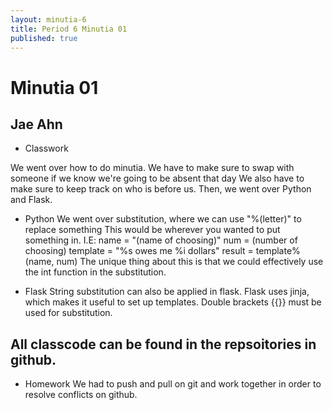 ```yaml
---
layout: minutia-6
title: Period 6 Minutia 01
published: true
---
```


# Minutia 01 
## Jae Ahn

* Classwork

We went over how to do minutia. We have to make sure to swap with someone if we know we're going to be absent that day
We also have to make sure to keep track on who is before us. 
Then, we went over Python and Flask. 

* Python
We went over substitution, where we can use  "%(letter)" to replace something
This would be wherever you wanted to put something in. I.E: 
name = "(name of choosing)"
num = (number of choosing)
template = "%s owes me %i dollars"
result = template%(name, num)
The unique thing about this is that we could effectively use the int function in the substitution. 

* Flask
String substitution can also be applied in flask. 
Flask uses jinja, which makes it useful to set up templates. 
Double brackets {{}} must be used for substitution. 

## All classcode can be found in the repsoitories in github. 

* Homework
We had to push and pull on git and work together in order to resolve conflicts on github. 
